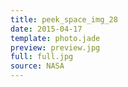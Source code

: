 ```yaml
---
title: peek_space_img_28
date: 2015-04-17
template: photo.jade
preview: preview.jpg
full: full.jpg
source: NASA
---
```

